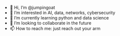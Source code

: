 - 👋 Hi, I’m @jumpingoat
- 👀 I’m interested in AI, data, networks, cybersecurity
- 🌱 I’m currently learning python and data science
- 💞️ I’m looking to collaborate in the future
- 📫 How to reach me: just reach out your arm

